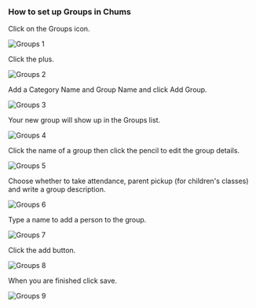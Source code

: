 ### How to set up Groups in Chums

Click on the Groups icon.

![Groups 1](https://github.com/LiveChurchSolutions/ChurchAppsSupport/assets/127863068/293e04ab-edb7-4b02-a9e3-d6aabd57eed5)

Click the plus.

![Groups 2](https://github.com/LiveChurchSolutions/ChurchAppsSupport/assets/127863068/5c4243aa-df62-4efc-a1a1-0d4d69327a26)

Add a Category Name and Group Name and click Add Group.

![Groups 3](https://github.com/LiveChurchSolutions/ChurchAppsSupport/assets/127863068/ea0b7675-109e-4030-af13-1e5db4a9780b)

Your new group will show up in the Groups list. 

![Groups 4](https://github.com/LiveChurchSolutions/ChurchAppsSupport/assets/127863068/d4134edd-5f8d-46e3-b202-d2578dcc7830)

Click the name of a group then click the pencil to edit the group details.

![Groups 5](https://github.com/LiveChurchSolutions/ChurchAppsSupport/assets/127863068/3487965c-9dcd-4009-8bd1-92798a55e830)

Choose whether to take attendance, parent pickup (for children's classes) and write a group description.

![Groups 6](https://github.com/LiveChurchSolutions/ChurchAppsSupport/assets/127863068/fb4a0956-eead-4304-a321-35101471519e)

Type a name to add a person to the group.

![Groups 7](https://github.com/LiveChurchSolutions/ChurchAppsSupport/assets/127863068/4d15cfdc-0a52-4497-a58f-8d69149f93c1)

Click the add button.

![Groups 8](https://github.com/LiveChurchSolutions/ChurchAppsSupport/assets/127863068/515ad8b1-cba0-4fd4-8c6a-00a813e9ea45)

When you are finished click save.

![Groups 9](https://github.com/LiveChurchSolutions/ChurchAppsSupport/assets/127863068/ef615ff4-79c5-4f7f-abab-e9647e75e042)
